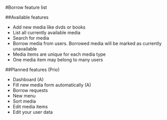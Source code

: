 #Borrow feature list

##Available features
* Add new media like dvds or books
* List all currently available media
* Search for media
* Borrow media from users. Borrowed media will be marked as  currently unavailable
* Media items are unique for each media type
* One media item may belong to many users

##Planned features (Prio)
* Dashboard (A)
* Fill new media form automatically (A)
* Borrow requests
* New menu
* Sort media
* Edit media items
* Edit your user data
